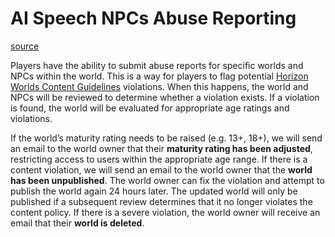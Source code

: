 # AI Speech NPCs Abuse Reporting

[source](https://developers.meta.com/horizon-worlds/learn/documentation/desktop-editor/npcs/ai-speech-npcs/ai-speech-abuse-reporting)

Players have the ability to submit abuse reports for specific worlds and NPCs within the world. This is a way for players to flag potential [Horizon Worlds Content Guidelines](https://developers.meta.com/horizon-worlds/learn/documentation/save-optimize-and-publish/restrictions-to-worlds-in-horizon) violations. When this happens, the world and NPCs will be reviewed to determine whether a violation exists. If a violation is found, the world will be evaluated for appropriate age ratings and violations.

If the world’s maturity rating needs to be raised (e.g. 13+, 18+), we will send an email to the world owner that their **maturity rating has been adjusted**, restricting access to users within the appropriate age range. If there is a content violation, we will send an email to the world owner that the **world has been unpublished**. The world owner can fix the violation and attempt to publish the world again 24 hours later. The updated world will only be published if a subsequent review determines that it no longer violates the content policy. If there is a severe violation, the world owner will receive an email that their **world is deleted**.

 

 

 

 

 

 

 

 

 

 

 

 

 

 

 

 

 

 

 

 

 

 

 

 

 

 

 

 

 

 

 

 

 

 

 

 

 

 

 

 

 

 

 

 

 

 
